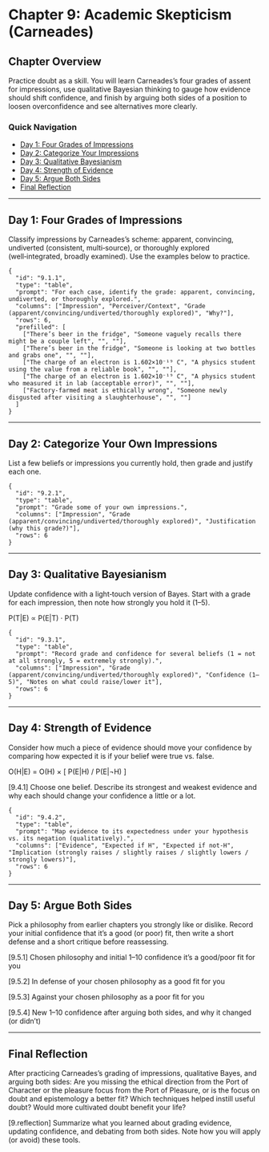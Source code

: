 # Chapter 9: Academic Skepticism (Carneades)

## Chapter Overview
Practice doubt as a skill. You will learn Carneades’s four grades of assent for impressions, use qualitative Bayesian thinking to gauge how evidence should shift confidence, and finish by arguing both sides of a position to loosen overconfidence and see alternatives more clearly.

### Quick Navigation
- [Day 1: Four Grades of Impressions](academic-skepticism#day-1)
- [Day 2: Categorize Your Impressions](academic-skepticism#day-2)
- [Day 3: Qualitative Bayesianism](academic-skepticism#day-3)
- [Day 4: Strength of Evidence](academic-skepticism#day-4)
- [Day 5: Argue Both Sides](academic-skepticism#day-5)
- [Final Reflection](academic-skepticism#final-reflection)

---

## Day 1: Four Grades of Impressions

Classify impressions by Carneades’s scheme: apparent, convincing, undiverted (consistent, multi‑source), or thoroughly explored (well‑integrated, broadly examined). Use the examples below to practice.

```qa
{
  "id": "9.1.1",
  "type": "table",
  "prompt": "For each case, identify the grade: apparent, convincing, undiverted, or thoroughly explored.",
  "columns": ["Impression", "Perceiver/Context", "Grade (apparent/convincing/undiverted/thoroughly explored)", "Why?"],
  "rows": 6,
  "prefilled": [
    ["There’s beer in the fridge", "Someone vaguely recalls there might be a couple left", "", ""],
    ["There’s beer in the fridge", "Someone is looking at two bottles and grabs one", "", ""],
    ["The charge of an electron is 1.602×10⁻¹⁹ C", "A physics student using the value from a reliable book", "", ""],
    ["The charge of an electron is 1.602×10⁻¹⁹ C", "A physics student who measured it in lab (acceptable error)", "", ""],
    ["Factory‑farmed meat is ethically wrong", "Someone newly disgusted after visiting a slaughterhouse", "", ""]
  ]
}
```

---

## Day 2: Categorize Your Own Impressions

List a few beliefs or impressions you currently hold, then grade and justify each one.

```qa
{
  "id": "9.2.1",
  "type": "table",
  "prompt": "Grade some of your own impressions.",
  "columns": ["Impression", "Grade (apparent/convincing/undiverted/thoroughly explored)", "Justification (why this grade?)"],
  "rows": 6
}
```

---

## Day 3: Qualitative Bayesianism

Update confidence with a light‑touch version of Bayes. Start with a grade for each impression, then note how strongly you hold it (1–5).

P(T|E) ∝ P(E|T) · P(T)

```qa
{
  "id": "9.3.1",
  "type": "table",
  "prompt": "Record grade and confidence for several beliefs (1 = not at all strongly, 5 = extremely strongly).",
  "columns": ["Impression", "Grade (apparent/convincing/undiverted/thoroughly explored)", "Confidence (1–5)", "Notes on what could raise/lower it"],
  "rows": 6
}
```

---

## Day 4: Strength of Evidence

Consider how much a piece of evidence should move your confidence by comparing how expected it is if your belief were true vs. false.

O(H|E) = O(H) × [ P(E|H) / P(E|¬H) ]

[9.4.1] Choose one belief. Describe its strongest and weakest evidence and why each should change your confidence a little or a lot.

```qa
{
  "id": "9.4.2",
  "type": "table",
  "prompt": "Map evidence to its expectedness under your hypothesis vs. its negation (qualitatively).",
  "columns": ["Evidence", "Expected if H", "Expected if not‑H", "Implication (strongly raises / slightly raises / slightly lowers / strongly lowers)"],
  "rows": 6
}
```

---

## Day 5: Argue Both Sides

Pick a philosophy from earlier chapters you strongly like or dislike. Record your initial confidence that it’s a good (or poor) fit, then write a short defense and a short critique before reassessing.

[9.5.1] Chosen philosophy and initial 1–10 confidence it’s a good/poor fit for you

[9.5.2] In defense of your chosen philosophy as a good fit for you

[9.5.3] Against your chosen philosophy as a poor fit for you

[9.5.4] New 1–10 confidence after arguing both sides, and why it changed (or didn’t)

---

## Final Reflection

After practicing Carneades’s grading of impressions, qualitative Bayes, and arguing both sides: Are you missing the ethical direction from the Port of Character or the pleasure focus from the Port of Pleasure, or is the focus on doubt and epistemology a better fit? Which techniques helped instill useful doubt? Would more cultivated doubt benefit your life?

[9.reflection] Summarize what you learned about grading evidence, updating confidence, and debating from both sides. Note how you will apply (or avoid) these tools.

